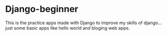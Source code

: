 # Django-beginner
This is the practice apps made with Django to improve my skills of django... just some basic apps like hello world and bloging web apps. 
